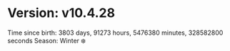 # Version: v10.4.28
Time since birth: 3803 days, 91273 hours, 5476380 minutes, 328582800 seconds
Season: Winter ❄️
